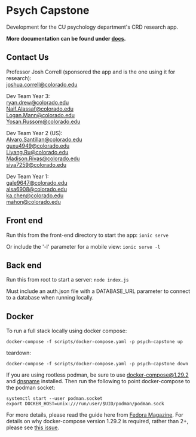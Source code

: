 # Psych Capstone

Development for the CU psychology department's CRD research app.

**More documentation can be found under [docs](docs/).**

## Contact Us

Professor Josh Correll (sponsored the app and is the one using it for research): <br>
  joshua.correll@colorado.edu
  
Dev Team Year 3: <br>
  ryan.drew@colorado.edu <br>
  Naif.Alassaf@colorado.edu <br>
  Logan.Mann@colorado.edu <br>
  Yosan.Russom@colorado.edu <br>
  
Dev Team Year 2 (US): <br>
  Alvaro.Santillan@colorado.edu <br>
  guxu4949@colorado.edu <br>
  Liyang.Ru@colorado.edu <br>
  Madison.Rivas@colorado.edu <br>
  siya7259@colorado.edu <br>

Dev Team Year 1: <br>
  gale9647@colorado.edu <br>
  alsa6908@colorado.edu <br>
  ka.chen@colorado.edu <br>
  mahon@colorado.edu <br>
  
## Front end

Run this from the front-end directory to start the app:
``ionic serve``

Or include the '-l' parameter for a mobile view:
``ionic serve -l``

## Back end

Run this from root to start a server:
``node index.js``

Must include an auth.json file with a DATABASE_URL parameter to connect to a database when running locally.

## Docker

To run a full stack locally using docker compose:

``docker-compose -f scripts/docker-compose.yaml -p psych-capstone up``

teardown:

``docker-compose -f scripts/docker-compose.yaml -p psych-capstone down``

If you are using rootless podman, be sure to use docker-compose@1.29.2 and [dnsname](https://github.com/containers/dnsname/blob/main/README_PODMAN.md) installed.
Then run the following to point docker-compose to the podman socket:

```
systemctl start --user podman.socket
export DOCKER_HOST=unix:///run/user/$UID/podman/podman.sock
```

For more details, please read the guide here from [Fedora Magazine](https://fedoramagazine.org/use-docker-compose-with-podman-to-orchestrate-containers-on-fedora/).
For details on why docker-compose version 1.29.2 is required, rather than 2+, please see [this issue](https://github.com/containers/podman/issues/11822).
